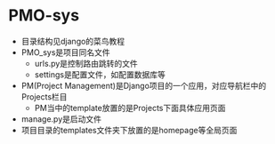 # PMO-sys

* 目录结构见django的菜鸟教程
* PMO_sys是项目同名文件
  * urls.py是控制路由跳转的文件
  * settings是配置文件，如配置数据库等
* PM(Project Management)是Django项目的一个应用，对应导航栏中的Projects栏目
  * PM当中的template放置的是Projects下面具体应用页面
* manage.py是启动文件
* 项目目录的templates文件夹下放置的是homepage等全局页面
